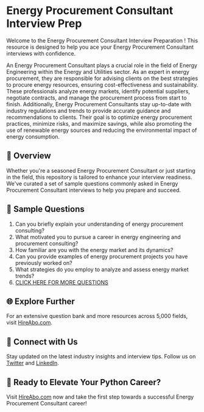 # Energy Procurement Consultant Interview Prep

Welcome to the Energy Procurement Consultant Interview Preparation ! This resource is designed to help you ace your Energy Procurement Consultant interviews with confidence.

An Energy Procurement Consultant plays a crucial role in the field of Energy Engineering within the Energy and Utilities sector. As an expert in energy procurement, they are responsible for advising clients on the best strategies to procure energy resources, ensuring cost-effectiveness and sustainability. These professionals analyze energy markets, identify potential suppliers, negotiate contracts, and manage the procurement process from start to finish. Additionally, Energy Procurement Consultants stay up-to-date with industry regulations and trends to provide accurate guidance and recommendations to clients. Their goal is to optimize energy procurement practices, minimize risks, and maximize savings, while also promoting the use of renewable energy sources and reducing the environmental impact of energy consumption.

## 🚀 Overview

Whether you're a seasoned Energy Procurement Consultant or just starting in the field, this repository is tailored to enhance your interview readiness. We've curated a set of sample questions commonly asked in Energy Procurement Consultant interviews to help you prepare and succeed.

## 📝 Sample Questions

1. Can you briefly explain your understanding of energy procurement consulting?
2. What motivated you to pursue a career in energy engineering and procurement consulting?
3. How familiar are you with the energy market and its dynamics?
4. Can you provide examples of energy procurement projects you have previously worked on?
5. What strategies do you employ to analyze and assess energy market trends?
6. [CLICK HERE FOR MORE QUESTIONS](https://hireabo.com/job/20_1_37/Energy%20Procurement%20Consultant)

## 🌐 Explore Further

For an extensive question bank and more resources across 5,000 fields, visit [HireAbo.com](https://www.hireabo.com).

## 📱 Connect with Us

Stay updated on the latest industry insights and interview tips. Follow us on [Twitter](https://twitter.com/hireabo) and [LinkedIn](https://www.linkedin.com/in/hire-abo-3609972a8/).

## 🚀 Ready to Elevate Your Python Career?

Visit [HireAbo.com](https://www.hireabo.com) now and take the first step towards a successful Energy Procurement Consultant career!